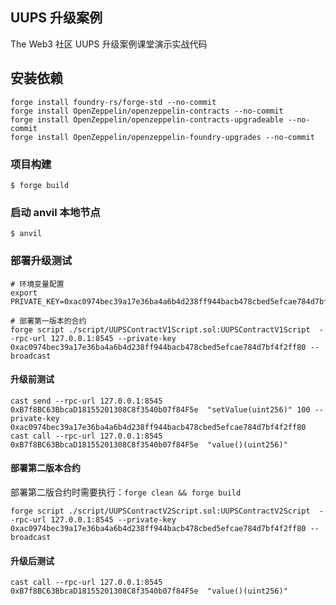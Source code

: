 ## UUPS 升级案例

The Web3 社区 UUPS 升级案例课堂演示实战代码

## 安装依赖

```shell
forge install foundry-rs/forge-std --no-commit
forge install OpenZeppelin/openzeppelin-contracts --no-commit
forge install OpenZeppelin/openzeppelin-contracts-upgradeable --no-commit
forge install OpenZeppelin/openzeppelin-foundry-upgrades --no-commit
```

### 项目构建

```shell
$ forge build
```

### 启动 anvil 本地节点

```shell
$ anvil
```

### 部署升级测试

```shell
# 环境变量配置
export PRIVATE_KEY=0xac0974bec39a17e36ba4a6b4d238ff944bacb478cbed5efcae784d7bf4f2ff80

# 部署第一版本的合约
forge script ./script/UUPSContractV1Script.sol:UUPSContractV1Script  --rpc-url 127.0.0.1:8545 --private-key 0xac0974bec39a17e36ba4a6b4d238ff944bacb478cbed5efcae784d7bf4f2ff80 --broadcast
```

#### 升级前测试
```shell
cast send --rpc-url 127.0.0.1:8545 0xB7f8BC63BbcaD18155201308C8f3540b07f84F5e  "setValue(uint256)" 100 --private-key 0xac0974bec39a17e36ba4a6b4d238ff944bacb478cbed5efcae784d7bf4f2ff80
cast call --rpc-url 127.0.0.1:8545 0xB7f8BC63BbcaD18155201308C8f3540b07f84F5e  "value()(uint256)"
```

#### 部署第二版本合约

部署第二版合约时需要执行：`forge clean && forge build`

```shell
forge script ./script/UUPSContractV2Script.sol:UUPSContractV2Script  --rpc-url 127.0.0.1:8545 --private-key 0xac0974bec39a17e36ba4a6b4d238ff944bacb478cbed5efcae784d7bf4f2ff80 --broadcast
```

#### 升级后测试
```shell
cast call --rpc-url 127.0.0.1:8545 0xB7f8BC63BbcaD18155201308C8f3540b07f84F5e  "value()(uint256)"
```

